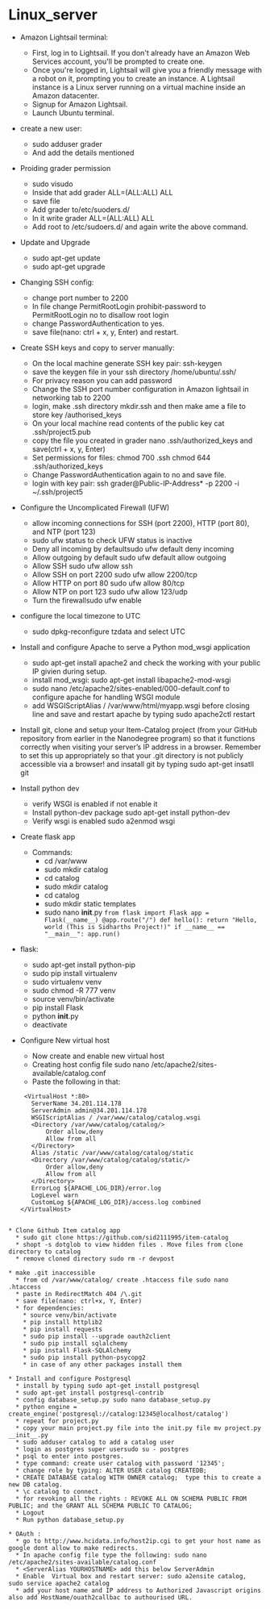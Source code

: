 # Linux_server

* Amazon Lightsail terminal:
  * First, log in to Lightsail. If you don't already have an Amazon Web Services account, you'll be prompted to create one.
  * Once you're logged in, Lightsail will give you a friendly message with a robot on it, prompting you to create an instance. A      Lightsail instance is a Linux server running on a virtual machine inside an Amazon datacenter. 
  * Signup for Amazon Lightsail.
  * Launch Ubuntu terminal.
  
* create a new user:
  * sudo adduser grader
  * And add the details mentioned
  
* Proiding grader permission
  * sudo visudo
  * Inside that add grader ALL=(ALL:ALL) ALL 
  * save file
  * Add grader to/etc/suoders.d/
  * In it write grader ALL=(ALL:ALL) ALL
  * Add root to /etc/sudoers.d/ and again write the above command.

* Update and Upgrade
  * sudo apt-get update
  * sudo apt-get upgrade

* Changing SSH config:
  * change port number to 2200
  * In file change PermitRootLogin prohibit-password to PermitRootLogin no to disallow root login
  * change PasswordAuthentication to yes.
  * save file(nano: ctrl + x, y, Enter) and restart.
  
* Create SSH keys and copy to server manually:
   * On the local machine generate SSH key pair: ssh-keygen
   * save the keygen file in your ssh directory /home/ubuntu/.ssh/
   * For privacy reason you can add password
   * Change the SSH port number configuration in Amazon lightsail in networking tab to 2200
   * login, make .ssh directory mkdir.ssh and then make ame a file to store key /authorised_keys
   * On your local machine read contents of the public key cat .ssh/project5.pub
   * copy the file you created in grader nano .ssh/authorized_keys and save(ctrl + x, y, Enter)
   * Set permissions for files: chmod 700 .ssh chmod 644 .ssh/authorized_keys
   * Change PasswordAuthentication again to no and save file.
   * login with key pair: ssh grader@Public-IP-Address* -p 2200 -i ~/.ssh/project5
    
* Configure the Uncomplicated Firewall (UFW)
  * allow incoming connections for SSH (port 2200), HTTP (port 80), and NTP (port 123)
  * sudo ufw status to check UFW status is inactive
  * Deny all incoming by defaultsudo ufw default deny incoming
  * Allow outgoing by default sudo ufw default allow outgoing
  * Allow SSH sudo ufw allow ssh
  * Allow SSH on port 2200 sudo ufw allow 2200/tcp
  * Allow HTTP on port 80 sudo ufw allow 80/tcp
  * Allow NTP on port 123 sudo ufw allow 123/udp
  * Turn the firewallsudo ufw enable
  
* configure the local timezone to UTC
  * sudo dpkg-reconfigure tzdata and select UTC
  
* Install and configure Apache to serve a Python mod_wsgi application
  * sudo apt-get install apache2 and check the working with your public IP givien during setup.
  * install mod_wsgi: sudo apt-get install libapache2-mod-wsgi 
  * sudo nano /etc/apache2/sites-enabled/000-default.conf to configure apache for handling WSGI module
  * add WSGIScriptAlias / /var/www/html/myapp.wsgi before </VirtualHost> closing line and save and restart apache by typing sudo apache2ctl restart 
  
* Install git, clone and setup your Item-Catalog project (from your GitHub repository from earlier in the Nanodegree program) 
so that it functions correctly when visiting your server’s IP address in a browser.
Remember to set this up appropriately so that your .git directory is not publicly accessible via a browser! and insatall git by typing sudo apt-get insatll git
 
* Install python dev
  * verify WSGI is enabled if not enable it
  * Install python-dev package sudo apt-get install python-dev
  * Verify wsgi is enabled sudo a2enmod wsgi

* Create flask app
  * Commands:
    * cd /var/www
    * sudo mkdir catalog
    * cd catalog
    * sudo mkdir catalog
    * cd catalog
    * sudo mkdir static templates
    * sudo nano __init__.py
    `from flask import Flask
    app = Flask(__name__)
    @app.route("/")
    def hello():
        return "Hello, world (This is Sidharths Project!)"
    if __name__ == "__main__":
    app.run()`
    
* flask:
  * sudo apt-get install python-pip
  * sudo pip install virtualenv
  * sudo virtualenv venv
  * sudo chmod -R 777 venv
  * source venv/bin/activate
  * pip install Flask
  * python __init__.py
  * deactivate

* Configure New virtual host
  * Now create and enable new virtual host
  * Creating host config file sudo nano /etc/apache2/sites-available/catalog.conf
  * Paste the following in that:
   ```
    <VirtualHost *:80>
      ServerName 34.201.114.178
      ServerAdmin admin@34.201.114.178
      WSGIScriptAlias / /var/www/catalog/catalog.wsgi
      <Directory /var/www/catalog/catalog/>
          Order allow,deny
          Allow from all
      </Directory>
      Alias /static /var/www/catalog/catalog/static
      <Directory /var/www/catalog/catalog/static/>
          Order allow,deny
          Allow from all
      </Directory>
      ErrorLog ${APACHE_LOG_DIR}/error.log
      LogLevel warn
      CustomLog ${APACHE_LOG_DIR}/access.log combined
  </VirtualHost>
```

* Clone Github Item catalog app
  * sudo git clone https://github.com/sid2111995/item-catalog
  * shopt -s dotglob to view hidden files . Move files from clone directory to catalog 
  * remove cloned directory sudo rm -r devpost
 
* make .git inaccessible
  * from cd /var/www/catalog/ create .htaccess file sudo nano .htaccess
  * paste in RedirectMatch 404 /\.git
  * save file(nano: ctrl+x, Y, Enter)
  * for dependencies:
    * source venv/bin/activate
    * pip install httplib2
    * pip install requests
    * sudo pip install --upgrade oauth2client
    * sudo pip install sqlalchemy
    * pip install Flask-SQLAlchemy
    * sudo pip install python-psycopg2
    * in case of any other packages install them
    
* Install and configure Postgresql
  * install by typing sudo apt-get install postgresql
  * sudo apt-get install postgresql-contrib
  * config database_setup.py sudo nano database_setup.py
  * python engine = create_engine('postgresql://catalog:12345@localhost/catalog')
  * repeat for project.py
  * copy your main project.py file into the init.py file mv project.py __init__.py
  * sudo adduser catalog to add a catalog user
  * login as postgres super usersudo su - postgres
  * psql to enter into postgres.
  * type command: create user catalog with password '12345';
  * change role by typing: ALTER USER catalog CREATEDB;
  * CREATE DATABASE catalog WITH OWNER catalog;  type this to create a new DB catalog.
  * \c catalog to connect.
  * for revoking all the rights : REVOKE ALL ON SCHEMA PUBLIC FROM PUBLIC; and the GRANT ALL SCHEMA PUBLIC TO CATALOG;
  * Logout 
  * Run python database_setup.py
  
* OAuth :
  * go to http://www.hcidata.info/host2ip.cgi to get your host name as google dont allow to make redirects.
  * In apache config file type the following: sudo nano /etc/apache2/sites-available/catalog.conf
  * <ServerAlias YOURHOSTNAME> add this below ServerAdmin
  * Enable  Virtual box and restart server: sudo a2ensite catalog, sudo service apache2 catalog
  * add your host name and IP address to Authorized Javascript origins also add HostName/ouath2callbac to authourised URL.
 

